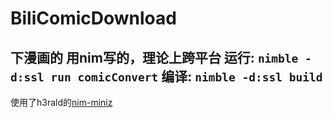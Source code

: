 # BiliComicDownload
下漫画的
用nim写的，理论上跨平台
运行: `nimble -d:ssl run comicConvert`
编译: `nimble -d:ssl build`
---
使用了h3rald的[nim-miniz](https://github.com/h3rald/nim-miniz)
